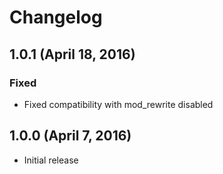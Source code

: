 # Changelog

## 1.0.1 (April 18, 2016)

### Fixed
- Fixed compatibility with mod_rewrite disabled

## 1.0.0 (April 7, 2016)

- Initial release